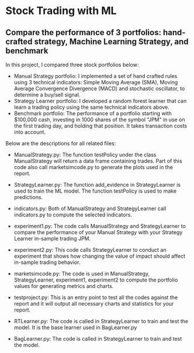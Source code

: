 # Stock Trading with ML
## Compare the performance of 3 portfolios: hand-crafted strategy, Machine Learning Strategy, and benchmark


In this project, I compared three stock portfolios below:
* Manual Strategy portfolio: I implemented a set of hand crafted rules using 3 technical indicators: Simple Moving Average (SMA), Moving Average Convergence Divergence (MACD) and stochastic oscillator, to determine a buy/sell signal.
* Strategy Learner portfolio: I developed a random forest learner that can learn a trading policy using the same technical indicators above.
* Benchmark portfolio: The performance of a portfolio starting with $100,000 cash, investing in 1000 shares of the symbol "JPM" in use on the first trading day, and holding that position. It takes transaction costs into account.



Below are the descriptions for all related files:


* ManualStrategy.py: The function testPolicy under the class ManualStrategy will return a data frame containing trades. Part of this code also call marketsimcode.py to generate the plots used in the report. 

* StrategyLearner.py: The function add_evidence in StrategyLearner is used to train the ML model. The function testPolicy is used to make predictions.

* indicators.py: Both of ManualStrategy and StrategyLearner call indicators.py to compute the selected indicators.

* experiment1.py: The code calls ManualStrategy and StrategyLearner to compare the performance of your Manual Strategy with your Strategy Learner in-sample trading JPM.

* experiment2.py: This code calls StrategyLearner to conduct an experiment that shows how changing the value of impact should affect in-sample trading behavior.

* marketsimcode.py: The code is used in ManualStrategy, StrategyLearner, experiment1, experiment2 to compute the portfolio values for generating metrics and charts.  

* testproject.py: This is an entry point to test all the codes against the report and it will output all necessary charts and statistics for your report.

* RTLearner.py: The code is called in StrategyLearner to train and test the model. It is the base learner used in BagLearner.py

* BagLearner.py: The code is called in StrategyLearner to train and test the model.



